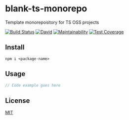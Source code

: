 # blank-ts-monorepo
Template monorepository for TS OSS projects  

[![Build Status](https://travis-ci.com/qiwi/blank-ts-monorepo.svg?branch=master)](https://travis-ci.com/qiwi/blank-ts-monorepo)
[![David](https://img.shields.io/david/dev/qiwi/blank-ts-monorepo?label=deps)](https://david-dm.org/qiwi/blank-ts-monorepo?type=dev)
[![Maintainability](https://api.codeclimate.com/v1/badges/14bc03164abbdb806f5a/maintainability)](https://codeclimate.com/github/antongolub/blank-ts-monorepo/maintainability)
[![Test Coverage](https://api.codeclimate.com/v1/badges/14bc03164abbdb806f5a/test_coverage)](https://codeclimate.com/github/antongolub/blank-ts-monorepo/test_coverage)

## Install
```shell
npm i <package-name>
```

## Usage
```typescript
// Code example goes here
```

## License
[MIT](./LICENSE)
